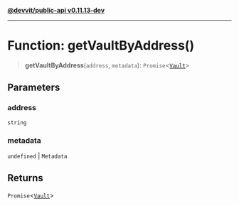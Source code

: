 [**@devvit/public-api v0.11.13-dev**](../../README.md)

---

# Function: getVaultByAddress()

> **getVaultByAddress**(`address`, `metadata`): `Promise`\<[`Vault`](../type-aliases/Vault.md)\>

## Parameters

### address

`string`

### metadata

`undefined` | `Metadata`

## Returns

`Promise`\<[`Vault`](../type-aliases/Vault.md)\>
